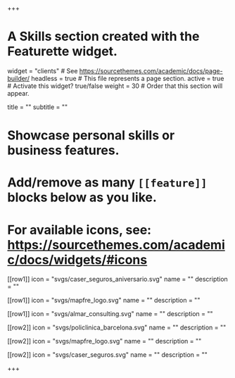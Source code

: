 +++
# A Skills section created with the Featurette widget.
widget = "clients"  # See https://sourcethemes.com/academic/docs/page-builder/
headless = true  # This file represents a page section.
active = true  # Activate this widget? true/false
weight = 30  # Order that this section will appear.

title = ""
subtitle = ""

# Showcase personal skills or business features.
# 
# Add/remove as many `[[feature]]` blocks below as you like.
# 
# For available icons, see: https://sourcethemes.com/academic/docs/widgets/#icons

[[row1]]
  icon = "svgs/caser_seguros_aniversario.svg"
  name = ""
  description = ""
  
[[row1]]
  icon = "svgs/mapfre_logo.svg"
  name = ""
  description = ""  
  
[[row1]]
  icon = "svgs/almar_consulting.svg"
  name = ""
  description = ""

[[row2]]
  icon = "svgs/policlinica_barcelona.svg"
  name = ""
  description = ""

[[row2]]
  icon = "svgs/mapfre_logo.svg"
  name = ""
  description = ""

[[row2]]
  icon = "svgs/caser_seguros.svg"
  name = ""
  description = ""

+++
